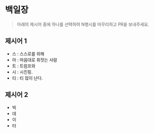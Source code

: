 # 백일장

> 아래의 제시어 중에 하나를 선택하여 N행시를 마무리하고 PR을 보내주세요.

## 제시어 1

* 스 : 스스로를 위해
* 마 : 마음대로 휘젓는 사람
* 트 : 트럼프와
* 시 : 시진핑.
* 티 : 티 많이 난다.

## 제시어 2

* 빅
* 데
* 이
* 터
